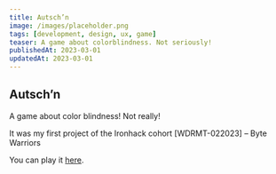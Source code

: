 ```yaml
---
title: Autsch’n
image: /images/placeholder.png
tags: [development, design, ux, game]
teaser: A game about colorblindness. Not seriously!
publishedAt: 2023-03-01
updatedAt: 2023-03-01
---
```


## Autsch’n

A game about color blindness! Not really!

It was my first project of the Ironhack cohort [WDRMT-022023] – Byte Warriors

You can play it [here](https://pdxiii.github.io/ih-the-game).
